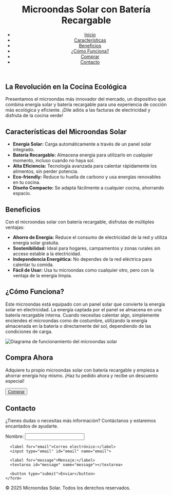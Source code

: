 <!DOCTYPE html>
<html lang="es">
<head>
  <meta charset="UTF-8">
  <meta name="viewport" content="width=device-width, initial-scale=1.0">
  <title>Microondas Solar y Ecológico</title>
  <link rel="stylesheet" href="styles.css">
</head>
<body>
  <header>
    <h1>Microondas Solar con Batería Recargable</h1>
    <nav>
      <ul>
        <li><a href="#inicio">Inicio</a></li>
        <li><a href="#caracteristicas">Características</a></li>
        <li><a href="#beneficios">Beneficios</a></li>
        <li><a href="#como-funciona">¿Cómo Funciona?</a></li>
        <li><a href="#comprar">Comprar</a></li>
        <li><a href="#contacto">Contacto</a></li>
      </ul>
    </nav>
  </header>

  <section id="inicio">
    <h2>La Revolución en la Cocina Ecológica</h2>
    <p>Presentamos el microondas más innovador del mercado, un dispositivo que combina energía solar y batería recargable para una experiencia de cocción más ecológica y eficiente. ¡Dile adiós a las facturas de electricidad y disfruta de la cocina verde!</p>
  </section>

  <section id="caracteristicas">
    <h2>Características del Microondas Solar</h2>
    <ul>
      <li><strong>Energía Solar:</strong> Carga automáticamente a través de un panel solar integrado.</li>
      <li><strong>Batería Recargable:</strong> Almacena energía para utilizarlo en cualquier momento, incluso cuando no haya sol.</li>
      <li><strong>Alta Eficiencia:</strong> Tecnología avanzada para calentar rápidamente los alimentos, sin perder potencia.</li>
      <li><strong>Eco-friendly:</strong> Reduce tu huella de carbono y usa energías renovables en tu cocina.</li>
      <li><strong>Diseño Compacto:</strong> Se adapta fácilmente a cualquier cocina, ahorrando espacio.</li>
    </ul>
  </section>

  <section id="beneficios">
    <h2>Beneficios</h2>
    <p>Con el microondas solar con batería recargable, disfrutas de múltiples ventajas:</p>
    <ul>
      <li><strong>Ahorro de Energía:</strong> Reduce el consumo de electricidad de la red y utiliza energía solar gratuita.</li>
      <li><strong>Sostenibilidad:</strong> Ideal para hogares, campamentos y zonas rurales sin acceso estable a la electricidad.</li>
      <li><strong>Independencia Energética:</strong> No dependes de la red eléctrica para calentar tu comida.</li>
      <li><strong>Fácil de Usar:</strong> Usa tu microondas como cualquier otro, pero con la ventaja de la energía limpia.</li>
    </ul>
  </section>

  <section id="como-funciona">
    <h2>¿Cómo Funciona?</h2>
    <p>Este microondas está equipado con un panel solar que convierte la energía solar en electricidad. La energía captada por el panel se almacena en una batería recargable interna. Cuando necesitas calentar algo, simplemente enciendes el microondas como de costumbre, utilizando la energía almacenada en la batería o directamente del sol, dependiendo de las condiciones de carga.</p>
    <img src="diagrama-microondas-solar.jpg" alt="Diagrama de funcionamiento del microondas solar" />
  </section>

  <section id="comprar">
    <h2>Compra Ahora</h2>
    <p>Adquiere tu propio microondas solar con batería recargable y empieza a ahorrar energía hoy mismo. ¡Haz tu pedido ahora y recibe un descuento especial!</p>
    <button><a href="tienda.html">Comprar</a></button>
  </section>

  <section id="contacto">
    <h2>Contacto</h2>
    <p>¿Tienes dudas o necesitas más información? Contáctanos y estaremos encantados de ayudarte.</p>
    <form action="/submit-form" method="POST">
      <label for="name">Nombre:</label>
      <input type="text" id="name" name="name">
      
      <label for="email">Correo electrónico:</label>
      <input type="email" id="email" name="email">
      
      <label for="message">Mensaje:</label>
      <textarea id="message" name="message"></textarea>
      
      <button type="submit">Enviar</button>
    </form>
  </section>

  <footer>
    <p>&copy; 2025 Microondas Solar. Todos los derechos reservados.</p>
  </footer>
</body>
</html>
